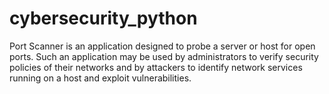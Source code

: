# cybersecurity_python

Port Scanner is an application designed to probe a server or host for open ports. Such an application may be used by administrators to verify security policies of their networks and by attackers to identify network services running on a host and exploit vulnerabilities.
